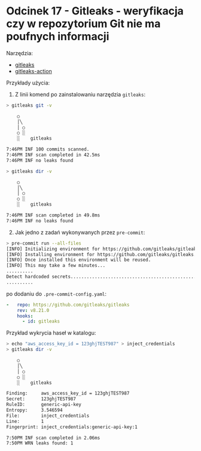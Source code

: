 # Odcinek 17 - Gitleaks - weryfikacja czy w repozytorium Git nie ma poufnych informacji


Narzędzia:
- [gitleaks](https://github.com/gitleaks/gitleaks)
- [gitleaks-action](https://github.com/gitleaks/gitleaks-action)

Przykłady użycia:

1. Z linii komend po zainstalowaniu narzędzia `gitleaks`:

```bash
> gitleaks git -v

    ○
    │╲
    │ ○
    ○ ░
    ░    gitleaks

7:46PM INF 100 commits scanned.
7:46PM INF scan completed in 42.5ms
7:46PM INF no leaks found

> gitleaks dir -v

    ○
    │╲
    │ ○
    ○ ░
    ░    gitleaks

7:46PM INF scan completed in 49.8ms
7:46PM INF no leaks found
```

2. Jak jedno z zadań wykonywanych przez `pre-commit`:

```bash
> pre-commit run --all-files
[INFO] Initializing environment for https://github.com/gitleaks/gitleaks.
[INFO] Installing environment for https://github.com/gitleaks/gitleaks.
[INFO] Once installed this environment will be reused.
[INFO] This may take a few minutes...
..........
Detect hardcoded secrets.................................................Passed
..........
```
po dodaniu do `.pre-commit-config.yaml`:
```yaml
-   repo: https://github.com/gitleaks/gitleaks
    rev: v8.21.0
    hooks:
      - id: gitleaks
```

Przykład wykrycia haseł w katalogu:

```bash
> echo "aws_access_key_id = 123ghjTEST987" > inject_credentials
> gitleaks dir -v

    ○
    │╲
    │ ○
    ○ ░
    ░    gitleaks

Finding:     aws_access_key_id = 123ghjTEST987
Secret:      123ghjTEST987
RuleID:      generic-api-key
Entropy:     3.546594
File:        inject_credentials
Line:        1
Fingerprint: inject_credentials:generic-api-key:1

7:50PM INF scan completed in 2.06ms
7:50PM WRN leaks found: 1
```